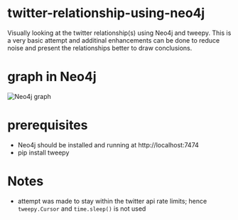 # twitter-relationship-using-neo4j
Visually looking at the twitter relationship(s) using Neo4j and tweepy. This is a very basic attempt and additinal enhancements can be done to reduce noise and present the relationships better to draw conclusions.

# graph in Neo4j
![Neo4j graph](https://github.com/saideepchandg/twitter-relationship-using-neo4j/blob/master/ne04j_graph.png)

# prerequisites

* Neo4j should be installed and running at http://localhost:7474
* pip install tweepy 

# Notes
* attempt was made to stay within the twitter api rate limits; hence ```tweepy.Cursor``` and ```time.sleep()``` is not used
